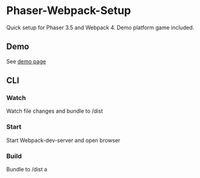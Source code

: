 # Phaser-Webpack-Setup
Quick setup for Phaser 3.5 and Webpack 4. Demo platform game included.

## Demo
See [demo page](https://daan93.github.io/Phaser-Webpack-Setup/demo)

## CLI

### Watch
Watch file changes and bundle to /dist

### Start
Start Webpack-dev-server and open browser

### Build
Bundle to /dist
a